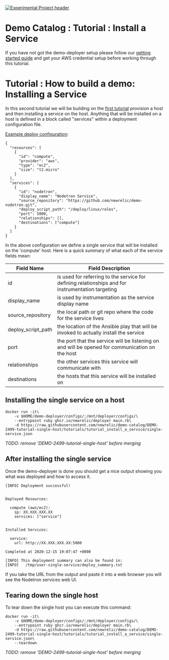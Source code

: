 [![Experimental Project header](https://github.com/newrelic/opensource-website/raw/master/src/images/categories/Experimental.png)](https://opensource.newrelic.com/oss-category/#experimental)

# Demo Catalog : Tutorial : Install a Service

If you have not got the demo-deployer setup please follow our [getting started guide](/GETTING_STARTED.md) and get your AWS credential setup before working through this tutorial.

# Tutorial : How to build a demo: Installing a Service

In this second tutorial we will be building on the [first tutorial](../1_tutorial_provision_a_resource) provision a host and then installing a service on the host.  Anything that will be installed on a host is defined in a block called "services" within a deployment configuration file.

[Example deploy configuration](single-service.json):

```
{
  "resources": [
    {
      "id": "compute",
      "provider": "aws",
      "type": "ec2",
      "size": "t2.micro"
    }
  ],
  "services": [
    {
      "id": "nodetron",
      "display_name": "Nodetron Service",
      "source_repository": "https://github.com/newrelic/demo-nodetron.git",
      "deploy_script_path": "/deploy/linux/roles",
      "port": 5000,
      "relationships": [],
      "destinations": ["compute"]
    }
  ]
}
```

In the above configuration we define a single service that will be installed on the 'compute' host.  Here is a quick summary of what each of the service fields mean:

| Field Name         |  Field Description |
| ------------------ | ------------------ |
| id                 | is used for referring to the service for defining relationships and for instrumentation targeting |
| display_name       | is used by instrumentation as the service display name  |
| source_repository  | the local path or git repo where the code for the service lives |
| deploy_script_path | the location of the Ansible play that will be invoked to actually install the service |
| port               | the port that the service will be listening on and will be opened for communication on the host |
| relationships      | the other services this service will communicate with |
| destinations       | the hosts that this service will be installed on |


## Installing the single service on a host

```
docker run -it\
    -v $HOME/demo-deployer/configs/:/mnt/deployer/configs/\
    --entrypoint ruby ghcr.io/newrelic/deployer main.rb\
    -d https://raw.githubusercontent.com/newrelic/demo-catalog/DEMO-2499-tutorial-single-host/tutorials/tutorial_install_a_service/single-service.json
```

*TODO: remove 'DEMO-2499-tutorial-single-host' before merging*

## After installing the single service

Once the demo-deployer is done you should get a nice output showing you what was deployed and how to access it.

```
[INFO] Deployment successful!


Deployed Resources:

  compute (aws/ec2):
    ip: XX.XXX.XXX.XX
    services: ["service"]


Installed Services:

  service:
    url: http://XX.XXX.XXX.XX:5000

Completed at 2020-12-15 19:07:47 +0000

[INFO] This deployment summary can also be found in:
[INFO]   /tmp/user-single-service/deploy_summary.txt
```

If you take the URL from the output and paste it into a web browser you will see the Nodetron services web UI.

## Tearing down the single host
To tear down the single host you can execute this command:

```
docker run -it\
    -v $HOME/demo-deployer/configs/:/mnt/deployer/configs/\
    --entrypoint ruby ghcr.io/newrelic/deployer main.rb\
    -d https://raw.githubusercontent.com/newrelic/demo-catalog/DEMO-2499-tutorial-single-host/tutorials/tutorial_install_a_service/single-service.json\
    --teardown
```

*TODO: remove 'DEMO-2499-tutorial-single-host' before merging*
